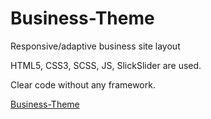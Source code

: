 # Business-Theme
Responsive/adaptive business site layout

HTML5, CSS3, SCSS, JS, SlickSlider are used.

Clear code without any framework.

[Business-Theme](https://irynavdovychenko.github.io/Business-Theme/)

